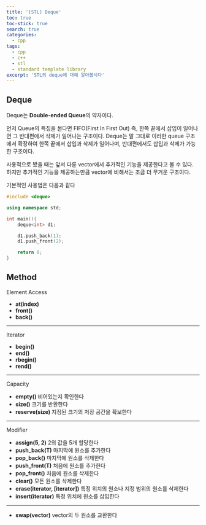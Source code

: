```yaml
---
title: '[STL] Deque'
toc: true
toc-stick: true
search: true
categories:
  - cpp
tags:
  - cpp
  - c++
  - stl
  - standard template library
excerpt: 'STL의 deque에 대해 알아봅시다'
---
```


## Deque  

Deque는 **Double-ended Queue**의 약자이다.  

먼저 Queue의 특징을 본다면 FIFO(First In First Out) 즉, 한쪽 끝에서 삽입이 일어나면 그 반대편에서 삭제가 일어나는 구조이다.
Deque는 말 그대로 이러한 queue 구조에서 확장하여 한쪽 끝에서 삽입과 삭제가 일어나며, 반대편에서도 삽입과 삭제가 가능한 구조이다.  

사용적으로 봤을 때는 앞서 다룬 vector에서 추가적인 기능을 제공한다고 볼 수 있다.
하지만 추가적인 기능을 제공하는만큼 vector에 비해서는 조금 더 무거운 구조이다.

기본적인 사용법은 다음과 같다
``` cpp
#include <deque>

using namespace std;

int main(){
	deque<int> d1;

	d1.push_back(1);
	d1.push_front(2);

	return 0;
}
```


## Method  
Element Access  
- **at(index)**
- **front()**
- **back()**  

--------------------  

Iterator  
- **begin()**
- **end()**
- **rbegin()**
- **rend()**

--------------------

Capacity
- **empty()**  비어있는지 확인한다
- **size()**   크기를 반환한다
- **reserve(size)** 지정된 크기의 저장 공간을 확보한다

--------------------  

Modifier
- **assign(5, 2)**   2의 값을 5개 할당한다
- **push_back(T)** 마지막에 원소를 추가한다
- **pop_back()** 마지막에 원소를 삭제한다
- **push_front(T)** 처음에 원소를 추가한다
- **pop_front()** 처음에 원소를 삭제한다
- **clear()** 모든 원소를 삭제한다
- **erase(iterator, [iterator])**  특정 위치의 원소나 지정 범위의 원소를 삭제한다
- **insert(iterator)** 특정 위치에 원소를 삽입한다

-------------------- 

- **swap(vector)** vector의 두 원소를 교환한다